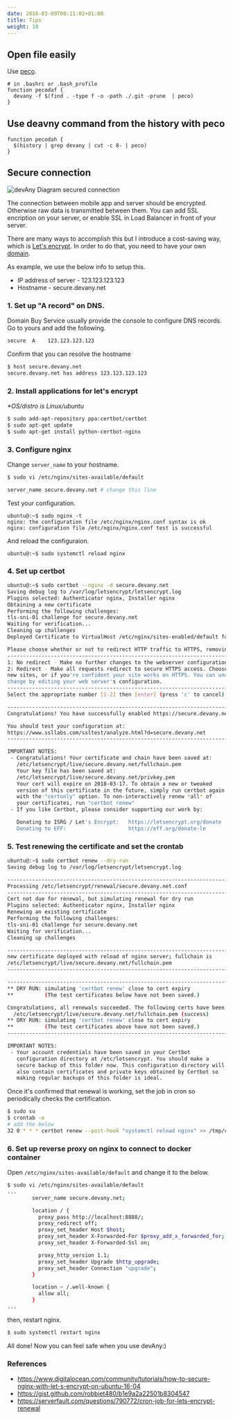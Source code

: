 ```yaml
---
date: 2016-03-09T00:11:02+01:00
title: Tips
weight: 10
---
```



## Open file easily

Use [peco](https://github.com/peco/peco).

```
# in .bashrc or .bash_profile
function pecodaf {
  devany -f $(find . -type f -o -path ./.git -prune  | peco)
}
```

## Use deavny command from the history with peco

```
function pecodah {
  $(history | grep devany | cut -c 8- | peco)
}
```

## Secure connection

![devAny Diagram secured connection](/images/devAny_diagram_secured.jpg)

The connection between mobile app and server should be encrypted. Otherwise raw data is transmitted between them.
You can add SSL encription on your server, or enable SSL in Load Balancer in front of your server.

There are many ways to accomplish this but I introduce a cost-saving way, which is [Let's encrypt](https://letsencrypt.org/).
In order to do that, you need to have your own [domain](https://en.wikipedia.org/wiki/Domain_name). 

As example, we use the below info to setup this.

* IP address of server - 123.123.123.123
* Hostname - secure.devany.net 



### 1. Set up "A record" on DNS. 

Domain Buy Service usually provide the console to configure DNS records. Go to yours and add the following.

```txt
secure  A    123.123.123.123
```

Confirm that you can resolve the hostname

```bash
$ host secure.devany.net
secure.devany.net has address 123.123.123.123
```


### 2. Install applications for let's encrypt

*\*OS/distro is Linux/ubuntu*

```bash
$ sudo add-apt-repository ppa:certbot/certbot
$ sudo apt-get update
$ sudo apt-get install python-certbot-nginx
```

### 3. Configure nginx

Change `server_name` to your hostname.

```bash
$ sudo vi /etc/nginx/sites-available/default

server_name secure.devany.net # change this line
```


Test your configuration.

```shell
ubuntu@:~$ sudo nginx -t
nginx: the configuration file /etc/nginx/nginx.conf syntax is ok
nginx: configuration file /etc/nginx/nginx.conf test is successful
```

And reload the configuraion.

```
ubuntu@:~$ sudo systemctl reload nginx
```


### 4. Set up certbot


```bash
ubuntu@:~$ sudo certbot --nginx -d secure.devany.net
Saving debug log to /var/log/letsencrypt/letsencrypt.log
Plugins selected: Authenticator nginx, Installer nginx
Obtaining a new certificate
Performing the following challenges:
tls-sni-01 challenge for secure.devany.net
Waiting for verification...
Cleaning up challenges
Deployed Certificate to VirtualHost /etc/nginx/sites-enabled/default for set(['secure.devany.net'])

Please choose whether or not to redirect HTTP traffic to HTTPS, removing HTTP access.
-------------------------------------------------------------------------------
1: No redirect - Make no further changes to the webserver configuration.
2: Redirect - Make all requests redirect to secure HTTPS access. Choose this for
new sites, or if you're confident your site works on HTTPS. You can undo this
change by editing your web server's configuration.
-------------------------------------------------------------------------------
Select the appropriate number [1-2] then [enter] (press 'c' to cancel): 1

-------------------------------------------------------------------------------
Congratulations! You have successfully enabled https://secure.devany.net

You should test your configuration at:
https://www.ssllabs.com/ssltest/analyze.html?d=secure.devany.net
-------------------------------------------------------------------------------

IMPORTANT NOTES:
 - Congratulations! Your certificate and chain have been saved at:
   /etc/letsencrypt/live/secure.devany.net/fullchain.pem
   Your key file has been saved at:
   /etc/letsencrypt/live/secure.devany.net/privkey.pem
   Your cert will expire on 2018-03-17. To obtain a new or tweaked
   version of this certificate in the future, simply run certbot again
   with the "certonly" option. To non-interactively renew *all* of
   your certificates, run "certbot renew"
 - If you like Certbot, please consider supporting our work by:

   Donating to ISRG / Let's Encrypt:   https://letsencrypt.org/donate
   Donating to EFF:                    https://eff.org/donate-le
```


### 5. Test renewing the certificate and set the crontab

```bash
ubuntu@:~$ sudo certbot renew --dry-run
Saving debug log to /var/log/letsencrypt/letsencrypt.log

-------------------------------------------------------------------------------
Processing /etc/letsencrypt/renewal/secure.devany.net.conf
-------------------------------------------------------------------------------
Cert not due for renewal, but simulating renewal for dry run
Plugins selected: Authenticator nginx, Installer nginx
Renewing an existing certificate
Performing the following challenges:
tls-sni-01 challenge for secure.devany.net
Waiting for verification...
Cleaning up challenges

-------------------------------------------------------------------------------
new certificate deployed with reload of nginx server; fullchain is
/etc/letsencrypt/live/secure.devany.net/fullchain.pem
-------------------------------------------------------------------------------

-------------------------------------------------------------------------------
** DRY RUN: simulating 'certbot renew' close to cert expiry
**          (The test certificates below have not been saved.)

Congratulations, all renewals succeeded. The following certs have been renewed:
  /etc/letsencrypt/live/secure.devany.net/fullchain.pem (success)
** DRY RUN: simulating 'certbot renew' close to cert expiry
**          (The test certificates above have not been saved.)
-------------------------------------------------------------------------------

IMPORTANT NOTES:
 - Your account credentials have been saved in your Certbot
   configuration directory at /etc/letsencrypt. You should make a
   secure backup of this folder now. This configuration directory will
   also contain certificates and private keys obtained by Certbot so
   making regular backups of this folder is ideal.
```


Once it's confirmed that renewal is working, set the job in cron so periodically checks the certification.

```bash
$ sudo su 
$ crontab -e
# add the below
32 0 * * * certbot renew --post-hook "systemctl reload nginx" >> /tmp/certbot.log
```

### 6. Set up reverse proxy on nginx to connect to docker container

Open `/etc/nginx/sites-available/default` and change it to the below.

```bash
$ sudo vi /etc/nginx/sites-available/default
...
        server_name secure.devany.net;

        location / {
          proxy_pass http://localhost:8888/;
          proxy_redirect off;
          proxy_set_header Host $host;
          proxy_set_header X-Forwarded-For $proxy_add_x_forwarded_for;
          proxy_set_header X-Forwarded-Ssl on;

          proxy_http_version 1.1;
          proxy_set_header Upgrade $http_upgrade;
          proxy_set_header Connection "upgrade";
        }

        location ~ /.well-known {
          allow all;
        }
...        
```


then, restart nginx.

```bash
$ sudo systemctl restart nginx
```


All done!  Now you can feel safe when you use devAny:)


### References

* https://www.digitalocean.com/community/tutorials/how-to-secure-nginx-with-let-s-encrypt-on-ubuntu-16-04
* https://gist.github.com/robbiet480/b1e9a2a22501b8304547
* https://serverfault.com/questions/790772/cron-job-for-lets-encrypt-renewal




